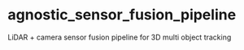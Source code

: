 # agnostic_sensor_fusion_pipeline
LiDAR + camera sensor fusion pipeline for 3D multi object tracking
